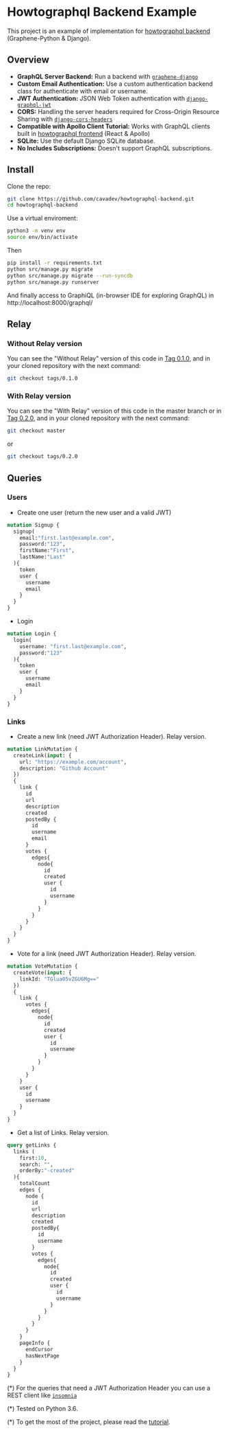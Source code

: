 Howtographql Backend Example
===================


This project is an example of implementation for [howtographql backend](https://www.howtographql.com/graphql-python/0-introduction/) (Graphene-Python & Django).

## Overview

* **GraphQL Server Backend:** Run a backend with [`graphene-django`](https://github.com/graphql-python/graphene-django)
* **Custom Email Authentication:** Use a custom authentication backend class for authenticate with email or username.
* **JWT Authentication:** JSON Web Token authentication with  [`django-graphql-jwt`](https://github.com/flavors/django-graphql-jwt)
* **CORS:** Handling the server headers required for Cross-Origin Resource Sharing with [`django-cors-headers`](https://github.com/ottoyiu/django-cors-headers)
* **Compatible with Apollo Client Tutorial:** Works with GraphQL clients built in  [howtographql frontend](https://www.howtographql.com/react-apollo/0-introduction/) (React & Apollo)
* **SQLite:** Use the default Django SQLite database.
* **No Includes Subscriptions:** Doesn't support GraphQL subscriptions.

## Install

Clone the repo:

```sh
git clone https://github.com/cavadev/howtographql-backend.git
cd howtographql-backend
```

Use a virtual enviroment:

```sh
python3 -m venv env
source env/bin/activate
```
Then

```sh
pip install -r requirements.txt
python src/manage.py migrate
python src/manage.py migrate --run-syncdb
python src/manage.py runserver
```

And finally access to GraphiQL (in-browser IDE for exploring GraphQL) in http://localhost:8000/graphql/

## Relay

### Without Relay version

You can see the "Without Relay" version of this code in [Tag 0.1.0](https://github.com/cavadev/howtographql-backend/tree/0.1.0), and in your cloned repository with the next command:

```sh
git checkout tags/0.1.0
```

### With Relay version

You can see the "With Relay" version of this code in the master branch or in [Tag 0.2.0](https://github.com/cavadev/howtographql-backend/tree/0.2.0), and in your cloned repository with the next command:

```sh
git checkout master
```

or

```sh
git checkout tags/0.2.0
```

## Queries

### Users

* Create one user (return the new user and a valid JWT)

```graphql
mutation Signup {
  signup(
    email:"first.last@example.com",
    password:"123",
    firstName:"First",
    lastName:"Last"
  ){
    token
    user {
      username
      email
    }
  }
}
```

* Login

```graphql
mutation Login {
  login(
    username: "first.last@example.com",
    password:"123"
  ){
    token
    user {
      username
      email
    }
  }
}
```

### Links

* Create a new link (need JWT Authorization Header). Relay version.

```graphql
mutation LinkMutation {
  createLink(input: {
    url: "https://example.com/account",
    description: "Github Account"
  })
  {
    link {
      id
      url
      description
      created
      postedBy {
        id
        username
        email
      }
      votes {
        edges{
          node{
            id
            created
            user {
              id
              username
            }
          }
        }
      }
    }
  }
}
```

* Vote for a link (need JWT Authorization Header). Relay version.

```graphql
mutation VoteMutation {
  createVote(input: {
    linkId: "TGlua05vZGU6Mg=="
  })
  {
    link {
      votes {
        edges{
          node{
            id
            created
            user {
              id
              username
            }
          }
        }
      }
    }
    user {
      id
      username
    }
  }
}
```

* Get a list of Links. Relay version.

```graphql
query getLinks {
  links (
    first:10,
    search: "",
    orderBy:"-created"
  ){
    totalCount
    edges {
      node {
        id
        url
        description
        created
        postedBy{
          id
          username
        }
        votes {
          edges{
            node{
              id
              created
              user {
                id
                username
              }
            }
          }
        }
      }
    }
    pageInfo {
      endCursor
      hasNextPage
    }
  }
}
```

(*) For the queries that need a JWT Authorization Header you can use a REST client like [`insomnia`](https://insomnia.rest/graphql/)

(*) Tested on Python 3.6.

(*) To get the most of the project, please read the [tutorial](https://www.howtographql.com/graphql-python/0-introduction/).
